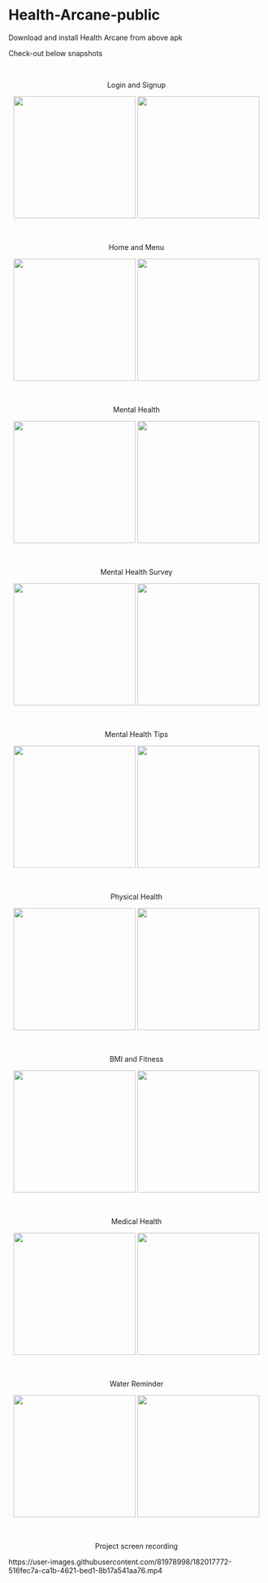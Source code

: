 # Health-Arcane-public
Download and install Health Arcane from above apk

Check-out below snapshots

<br />
<p align = "center">Login and Signup</p>
<div>
  <p align = "center">
  <img src="https://user-images.githubusercontent.com/81978998/181067524-f6cc26df-e2e5-43eb-939f-b991686307ea.png" width="240">
  <img src="https://user-images.githubusercontent.com/81978998/181067536-98043d46-8769-46a1-8376-162dbc25ee52.png" width="240">
  </p>
</div>


<br />
<p align = "center">Home and Menu</p>
<div>
  <p align = "center">
  <img src="https://user-images.githubusercontent.com/81978998/181067964-a8d5278f-4771-484f-9e29-5e1a90b5269a.png" width="240">
  <img src="https://user-images.githubusercontent.com/81978998/181067950-19347464-ece2-43a2-9a04-fff8884335ef.png" width="240">
  </p>
</div>


<br />
<p align = "center">Mental Health</p>
<div>
  <p align = "center">
  <img src="https://user-images.githubusercontent.com/81978998/181068318-5d96fee2-84ab-4d21-811d-24efd619ed4c.png" width="240">
  <img src="https://user-images.githubusercontent.com/81978998/181068305-695457a1-281e-4f1d-b9b9-2d3c2fe300a2.png" width="240">
  </p>
</div>

<br />
<p align = "center">Mental Health Survey</p>
<div>
  <p align = "center">
  <img src="https://user-images.githubusercontent.com/81978998/181068565-cc9d35f0-4052-4084-973a-21e1c0afbaaa.png" width="240">
  <img src="https://user-images.githubusercontent.com/81978998/181068552-1b54373a-c983-4a22-83ff-1480a2167e3f.png" width="240">
  </p>
</div>

<br />
<p align = "center">Mental Health Tips</p>
<div>
  <p align = "center">
  <img src="https://user-images.githubusercontent.com/81978998/181068843-ef9c0faa-6946-45a6-85ff-4d702f8cc56f.png" width="240">
  <img src="https://user-images.githubusercontent.com/81978998/181068832-ee570d79-1658-47af-959f-f930ece3899b.png" width="240">
  </p>
</div>

<br />
<p align = "center">Physical Health</p>
<div>
  <p align = "center">
  <img src="https://user-images.githubusercontent.com/81978998/181069078-4c5f7385-204e-4bbe-adca-133aa8a58162.png" width="240">
  <img src="https://user-images.githubusercontent.com/81978998/181069063-7567d8e6-39b3-4075-9a0c-ec84b706e632.png" width="240">
  </p>
</div>

<br />
<p align = "center">BMI and Fitness</p>
<div>
  <p align = "center">
  <img src="https://user-images.githubusercontent.com/81978998/181069342-a2ec25c6-ee35-468a-ae3e-762e620da603.png" width="240">
  <img src="https://user-images.githubusercontent.com/81978998/181069323-1516f2d0-7e52-4510-8732-df603e64a535.png" width="240">
  </p>
</div>

<br />
<p align = "center">Medical Health</p>
<div>
  <p align = "center">
  <img src="https://user-images.githubusercontent.com/81978998/181069586-f826f8ca-c9e5-447d-b68b-47e368ca33bb.png" width="240">
  <img src="https://user-images.githubusercontent.com/81978998/181069600-e8c5c5d6-98e1-4df1-bd6f-57b96b2401c1.png" width="240">
  </p>
</div>

<br />
<p align = "center">Water Reminder</p>
<div>
  <p align = "center">
  <img src="https://user-images.githubusercontent.com/81978998/181070128-a2843224-3aba-4002-83b7-432d279cbc72.png" width="240">
  <img src="https://user-images.githubusercontent.com/81978998/181070112-b60dbb51-5002-4adf-8014-207e1e8d0dfe.png" width="240">
  </p>
</div>

<br />
<p align = "center">Project screen recording</p>
https://user-images.githubusercontent.com/81978998/182017772-516fec7a-ca1b-4621-bed1-8b17a541aa76.mp4


